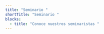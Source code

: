 ```yaml
---
title: "Seminario "
shortTitle: "Seminario "
blocks:
  - title: "Conoce nuestros seminaristas "
---
```

